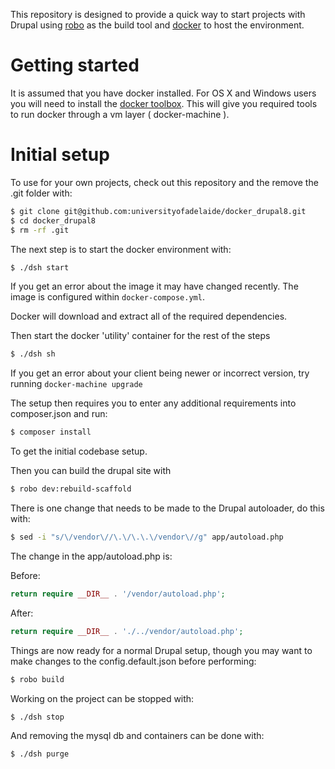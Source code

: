 
This repository is designed to provide a quick way to start projects
with Drupal using [robo](http://robo.li/) as the build tool and [docker](https://www.docker.com/) to host the
environment.

# Getting started

It is assumed that you have docker installed. For OS X and Windows users you will need to install the [docker toolbox](https://www.docker.com/products/docker-toolbox).
This will give you required tools to run docker through a vm layer ( docker-machine ).

# Initial setup

To use for your own projects, check out this repository and the remove the .git folder with:
```bash
$ git clone git@github.com:universityofadelaide/docker_drupal8.git
$ cd docker_drupal8
$ rm -rf .git
```

The next step is to start the docker environment with:
```bash
$ ./dsh start
```

If you get an error about the image it may have changed recently. The image is configured within `docker-compose.yml`.

Docker will download and extract all of the required dependencies.

Then start the docker 'utility' container for the rest of the steps
```bash
$ ./dsh sh
```

If you get an error about your client being newer or incorrect version, try running `docker-machine upgrade`

The setup then requires you to enter any additional
requirements into composer.json and run:
```bash
$ composer install
```

To get the initial codebase setup.

Then you can build the drupal site with
```bash
$ robo dev:rebuild-scaffold
```

There is one change that needs to be made to the Drupal autoloader, do this with:
```bash
$ sed -i "s/\/vendor\//\.\/\.\.\/vendor\//g" app/autoload.php
```

The change in the app/autoload.php is:

Before:
```php
return require __DIR__ . '/vendor/autoload.php';
```

After:
```php
return require __DIR__ . './../vendor/autoload.php';
```

Things are now ready for a normal Drupal setup, though you may want to make changes
to the config.default.json before performing:
```bash
$ robo build
```

Working on the project can be stopped with:
```bash
$ ./dsh stop
```

And removing the mysql db and containers can be done with:
```bash
$ ./dsh purge
```
